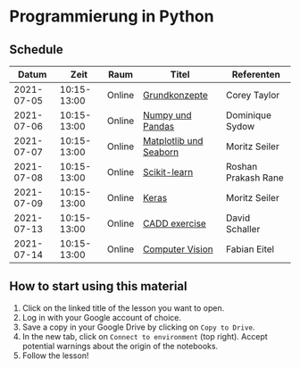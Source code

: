 # Programmierung in Python

## Schedule

| Datum      | Zeit        | Raum   | Titel                       | Referenten             |
| ---------- | ----------- | ------ | --------------------------- | ---------------------- |
| 2021-07-05 | 10:15-13:00 | Online | [Grundkonzepte][1]          | Corey Taylor           |
| 2021-07-06 | 10:15-13:00 | Online | [Numpy und Pandas][2]       | Dominique Sydow        |
| 2021-07-07 | 10:15-13:00 | Online | [Matplotlib und Seaborn][3] | Moritz Seiler          |
| 2021-07-08 | 10:15-13:00 | Online | [Scikit-learn][4]           | Roshan Prakash Rane    |
| 2021-07-09 | 10:15-13:00 | Online | [Keras][5]                  | Moritz Seiler          |
| 2021-07-13 | 10:15-13:00 | Online | [CADD exercise][6]          | David Schaller         |
| 2021-07-14 | 10:15-13:00 | Online | [Computer Vision][7]        | Fabian Eitel           |

<!-- TODO: Update branch name to tagged release -->

[1]: https://colab.research.google.com/github/volkamerlab/ai_in_medicine/blob/master/week1_session1_grundkonzepte.ipynb
[2]: https://colab.research.google.com/github/volkamerlab/ai_in_medicine/blob/master/week1_session2_numpy_pandas.ipynb
[3]: https://colab.research.google.com/github/volkamerlab/ai_in_medicine/blob/master/week1_session3_matplotlib.ipynb
[4]: https://colab.research.google.com/github/volkamerlab/ai_in_medicine/blob/master/week1_session4_intro_to_ml_and_scikit_learn.ipynb
[5]: https://colab.research.google.com/github/volkamerlab/ai_in_medicine/blob/master/week1_session5_deep_learning.ipynb
[6]: https://colab.research.google.com/github/volkamerlab/ai_in_medicine/blob/master/week2_session1_cadd_exercise.ipynb
[7]: https://colab.research.google.com/github/volkamerlab/ai_in_medicine/blob/master/week2_session2_images-MRI-dl.ipynb

## How to start using this material

1. Click on the linked title of the lesson you want to open.
2. Log in with your Google account of choice.
3. Save a copy in your Google Drive by clicking on `Copy to Drive`.
4. In the new tab, click on `Connect to environment` (top right). Accept potential warnings about the origin of the notebooks.
5. Follow the lesson!
